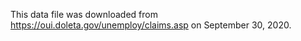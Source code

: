 This data file was downloaded from https://oui.doleta.gov/unemploy/claims.asp on September 30, 2020.